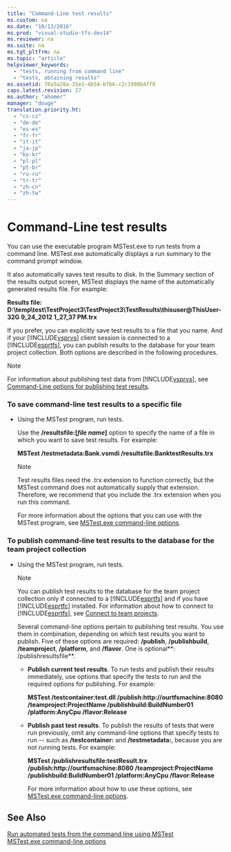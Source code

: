 ```yaml
---
title: "Command-Line test results"
ms.custom: na
ms.date: "10/13/2016"
ms.prod: "visual-studio-tfs-dev14"
ms.reviewer: na
ms.suite: na
ms.tgt_pltfrm: na
ms.topic: "article"
helpviewer_keywords: 
  - "tests, running from command line"
  - "tests, obtaining results"
ms.assetid: 78a5a28a-35e1-4b54-b7b6-c2c1998b4ff0
caps.latest.revision: 27
ms.author: "ahomer"
manager: "douge"
translation.priority.ht: 
  - "cs-cz"
  - "de-de"
  - "es-es"
  - "fr-fr"
  - "it-it"
  - "ja-jp"
  - "ko-kr"
  - "pl-pl"
  - "pt-br"
  - "ru-ru"
  - "tr-tr"
  - "zh-cn"
  - "zh-tw"
---
```

# Command-Line test results
You can use the executable program MSTest.exe to run tests from a command line. MSTest.exe automatically displays a run summary to the command prompt window.  
  
 It also automatically saves test results to disk. In the Summary section of the results output screen, MSTest displays the name of the automatically generated results file. For example:  
  
 **Results file:      D:\temp\test\TestProject3\TestProject3\TestResults\thisuser@ThisUser-32G 9_24_2012 1_27_37 PM.trx**  
  
 If you prefer, you can explicitly save test results to a file that you name. And if your [!INCLUDE[vsprvs](../codequality/includes/vsprvs_md.md)] client session is connected to a [!INCLUDE[esprtfs](../codequality/includes/esprtfs_md.md)], you can publish results to the database for your team project collection. Both options are described in the following procedures.  
  
> [!NOTE]
>  For information about publishing test data from [!INCLUDE[vsprvs](../codequality/includes/vsprvs_md.md)], see [Command-Line options for publishing test results](../test/command-line-options-for-publishing-test-results.md).  
  
### To save command-line test results to a specific file  
  
-   Using the MSTest program, run tests.  
  
     Use the **/resultsfile:[***file name***]** option to specify the name of a file in which you want to save test results. For example:  
  
     **MSTest /testmetadata:Bank.vsmdi /resultsfile:BanktestResults.trx**  
  
    > [!NOTE]
    >  Test results files need the .trx extension to function correctly, but the MSTest command does not automatically supply that extension. Therefore, we recommend that you include the .trx extension when you run this command.  
  
     For more information about the options that you can use with the MSTest program, see [MSTest.exe command-line options](../test/mstest.exe-command-line-options.md).  
  
### To publish command-line test results to the database for the team project collection  
  
-   Using the MSTest program, run tests.  
  
    > [!NOTE]
    >  You can publish test results to the database for the team project collection only if connected to a [!INCLUDE[esprtfs](../codequality/includes/esprtfs_md.md)] and if you have [!INCLUDE[esprtfc](../codequality/includes/esprtfc_md.md)] installed. For information about how to connect to [!INCLUDE[esprtfs](../codequality/includes/esprtfs_md.md)], see [Connect to team projects](../Topic/Connect%20to%20team%20projects%20in%20Team%20Foundation%20Server.md).  
  
     Several command-line options pertain to publishing test results. You use them in combination, depending on which test results you want to publish. Five of these options are required: **/publish**, **/publishbuild**, **/teamproject**, **/platform**, and **/flavor**. One is optional**: /publishresultsfile**.  
  
    -   **Publish current test results**. To run tests and publish their results immediately, use options that specify the tests to run and the required options for publishing. For example:  
  
         **MSTest /testcontainer:test.dll /publish:http://ourtfsmachine:8080 /teamproject:ProjectName /publishbuild:BuildNumber01 /platform:AnyCpu /flavor:Release**  
  
    -   **Publish past test results**. To publish the results of tests that were run previously, omit any command-line options that specify tests to run -- such as **/testcontainer:** and **/testmetadata:**, because you are not running tests. For example:  
  
         **MSTest /publishresultsfile:testResult.trx /publish:http://ourtfsmachine:8080 /teamproject:ProjectName /publishbuild:BuildNumber01 /platform:AnyCpu /flavor:Release**  
  
         For more information about how to use these options, see [MSTest.exe command-line options](../test/mstest.exe-command-line-options.md).  
  
## See Also  
 [Run automated tests from the command line using MSTest](../test/run-automated-tests-from-the-command-line-using-mstest.md)   
 [MSTest.exe command-line options](../test/mstest.exe-command-line-options.md)
